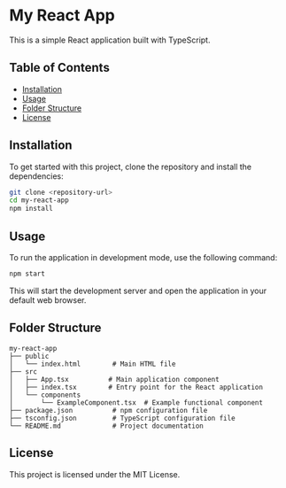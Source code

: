 # My React App

This is a simple React application built with TypeScript.

## Table of Contents

- [Installation](#installation)
- [Usage](#usage)
- [Folder Structure](#folder-structure)
- [License](#license)

## Installation

To get started with this project, clone the repository and install the dependencies:

```bash
git clone <repository-url>
cd my-react-app
npm install
```

## Usage

To run the application in development mode, use the following command:

```bash
npm start
```

This will start the development server and open the application in your default web browser.

## Folder Structure

```
my-react-app
├── public
│   └── index.html        # Main HTML file
├── src
│   ├── App.tsx          # Main application component
│   ├── index.tsx        # Entry point for the React application
│   └── components
│       └── ExampleComponent.tsx  # Example functional component
├── package.json          # npm configuration file
├── tsconfig.json         # TypeScript configuration file
└── README.md             # Project documentation
```

## License

This project is licensed under the MIT License.